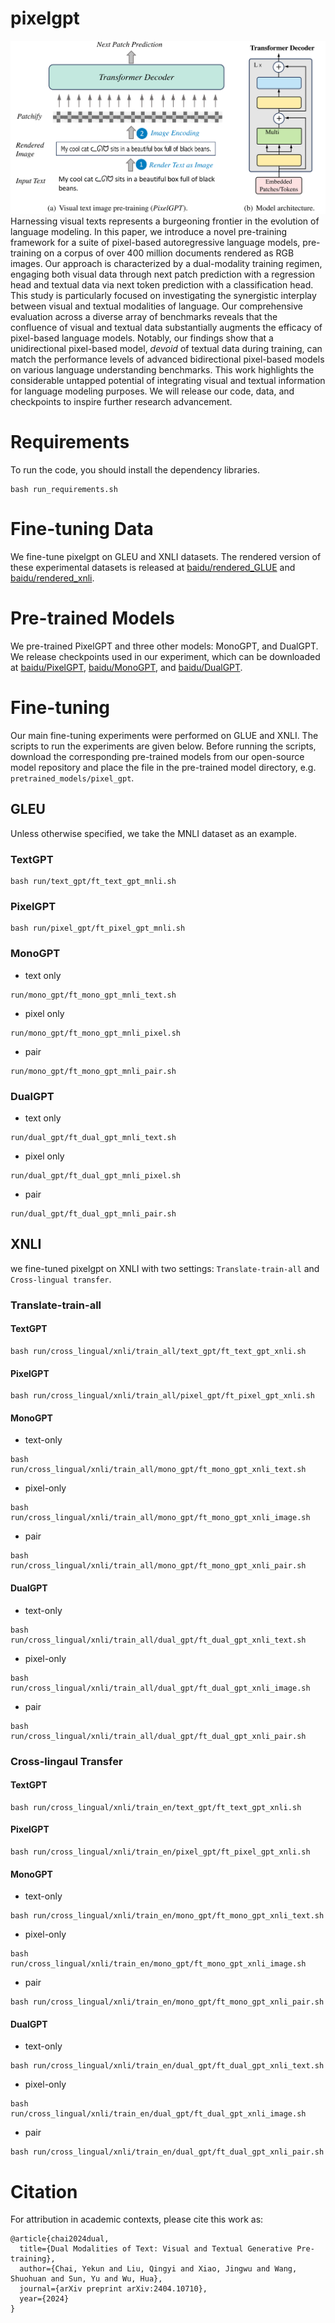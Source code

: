 # pixelgpt
![image](https://github.com/ernie-research/pixelgpt/blob/main/src/PixelGPT.png)
Harnessing visual texts represents a burgeoning frontier in the evolution of language modeling. In this paper, we introduce a novel pre-training framework for a suite of pixel-based autoregressive language models, pre-training on a corpus of over 400 million documents rendered as RGB images. Our approach is characterized by a dual-modality training regimen, engaging both visual data through next patch prediction with a regression head and textual data via next token prediction with a classification head. This study is particularly focused on investigating the synergistic interplay between visual and textual modalities of language. Our comprehensive evaluation across a diverse array of benchmarks reveals that the confluence of visual and textual data substantially augments the efficacy of pixel-based language models. Notably, our findings show that a unidirectional pixel-based model, _devoid_ of textual data during training, can match the performance levels of advanced bidirectional pixel-based models on various language understanding benchmarks. This work highlights the considerable untapped potential of integrating visual and textual information for language modeling purposes. We will release our code, data, and checkpoints to inspire further research advancement.
# Requirements
To run the code, you should install the dependency libraries.
```
bash run_requirements.sh
```
# Fine-tuning Data
We fine-tune pixelgpt on GLEU and XNLI datasets. The rendered version of these experimental datasets is released at [baidu/rendered_GLUE](https://huggingface.co/datasets/baidu/rendered_GLUE) and [baidu/rendered_xnli](https://huggingface.co/datasets/baidu/rendered_xnli).
# Pre-trained Models
We pre-trained PixelGPT and three other models: MonoGPT, and DualGPT. We release checkpoints used in our experiment, which can be downloaded at [baidu/PixelGPT](https://huggingface.co/baidu/PixelGPT), [baidu/MonoGPT](https://huggingface.co/baidu/MonoGPT), and [baidu/DualGPT](https://huggingface.co/baidu/DualGPT).
# Fine-tuning
Our main fine-tuning experiments were performed on GLUE and XNLI. The scripts to run the experiments are given below. Before running the scripts, download the corresponding pre-trained models from our open-source model repository and place the file in the pre-trained model directory, e.g. `pretrained_models/pixel_gpt`.
## GLEU 
Unless otherwise specified, we take the MNLI dataset as an example.
### TextGPT
```
bash run/text_gpt/ft_text_gpt_mnli.sh 
```
### PixelGPT
```
bash run/pixel_gpt/ft_pixel_gpt_mnli.sh
```
### MonoGPT
- text only
```
run/mono_gpt/ft_mono_gpt_mnli_text.sh
```
- pixel only
```
run/mono_gpt/ft_mono_gpt_mnli_pixel.sh
```
- pair
```
run/mono_gpt/ft_mono_gpt_mnli_pair.sh
```

### DualGPT
- text only
```
run/dual_gpt/ft_dual_gpt_mnli_text.sh
```
- pixel only
```
run/dual_gpt/ft_dual_gpt_mnli_pixel.sh
```
- pair
```
run/dual_gpt/ft_dual_gpt_mnli_pair.sh
```


## XNLI
we fine-tuned pixelgpt on XNLI with two settings: `Translate-train-all` and `Cross-lingual transfer`.
### Translate-train-all
#### TextGPT
```
bash run/cross_lingual/xnli/train_all/text_gpt/ft_text_gpt_xnli.sh
```
#### PixelGPT
```
bash run/cross_lingual/xnli/train_all/pixel_gpt/ft_pixel_gpt_xnli.sh
```
#### MonoGPT
- text-only
```
bash run/cross_lingual/xnli/train_all/mono_gpt/ft_mono_gpt_xnli_text.sh
```
- pixel-only
```
bash run/cross_lingual/xnli/train_all/mono_gpt/ft_mono_gpt_xnli_image.sh
```
- pair
```
bash run/cross_lingual/xnli/train_all/mono_gpt/ft_mono_gpt_xnli_pair.sh
```
#### DualGPT
- text-only
```
bash run/cross_lingual/xnli/train_all/dual_gpt/ft_dual_gpt_xnli_text.sh
```
- pixel-only
```
bash run/cross_lingual/xnli/train_all/dual_gpt/ft_dual_gpt_xnli_image.sh
```
- pair
```
bash run/cross_lingual/xnli/train_all/dual_gpt/ft_dual_gpt_xnli_pair.sh
```

### Cross-lingaul Transfer
#### TextGPT
```
bash run/cross_lingual/xnli/train_en/text_gpt/ft_text_gpt_xnli.sh
```
#### PixelGPT
```
bash run/cross_lingual/xnli/train_en/pixel_gpt/ft_pixel_gpt_xnli.sh
```
#### MonoGPT
- text-only
```
bash run/cross_lingual/xnli/train_en/mono_gpt/ft_mono_gpt_xnli_text.sh
```
- pixel-only
```
bash run/cross_lingual/xnli/train_en/mono_gpt/ft_mono_gpt_xnli_image.sh
```
- pair
```
bash run/cross_lingual/xnli/train_en/mono_gpt/ft_mono_gpt_xnli_pair.sh
```
#### DualGPT
- text-only
```
bash run/cross_lingual/xnli/train_en/dual_gpt/ft_dual_gpt_xnli_text.sh
```
- pixel-only
```
bash run/cross_lingual/xnli/train_en/dual_gpt/ft_dual_gpt_xnli_image.sh
```
- pair
```
bash run/cross_lingual/xnli/train_en/dual_gpt/ft_dual_gpt_xnli_pair.sh
```
# Citation
For attribution in academic contexts, please cite this work as:
```
@article{chai2024dual,
  title={Dual Modalities of Text: Visual and Textual Generative Pre-training},
  author={Chai, Yekun and Liu, Qingyi and Xiao, Jingwu and Wang, Shuohuan and Sun, Yu and Wu, Hua},
  journal={arXiv preprint arXiv:2404.10710},
  year={2024}
}
```
